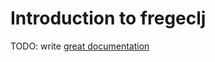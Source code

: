 # Introduction to fregeclj

TODO: write [great documentation](http://jacobian.org/writing/what-to-write/)
